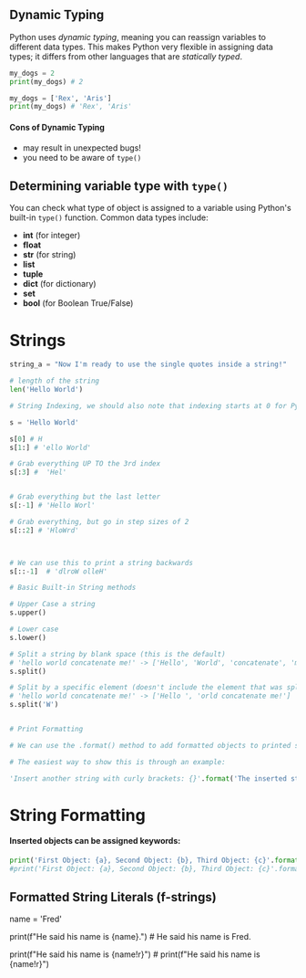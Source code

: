 ## Dynamic Typing

Python uses *dynamic typing*, meaning you can reassign variables to different data types. This makes Python very flexible in assigning data types; it differs from other languages that are *statically typed*.

```python 
my_dogs = 2
print(my_dogs) # 2

my_dogs = ['Rex', 'Aris']
print(my_dogs) # 'Rex', 'Aris'
```


#### Cons of Dynamic Typing
* may result in unexpected bugs!
* you need to be aware of `type()`


## Determining variable type with `type()`
You can check what type of object is assigned to a variable using Python's built-in `type()` function. Common data types include:
* **int** (for integer)
* **float**
* **str** (for string)
* **list**
* **tuple**
* **dict** (for dictionary)
* **set**
* **bool** (for Boolean True/False)

# Strings

```python 
string_a = "Now I'm ready to use the single quotes inside a string!"

# length of the string
len('Hello World') 

# String Indexing, we should also note that indexing starts at 0 for Python

s = 'Hello World'

s[0] # H
s[1:] # 'ello World'

# Grab everything UP TO the 3rd index
s[:3] #  'Hel'


# Grab everything but the last letter
s[:-1] # 'Hello Worl'

# Grab everything, but go in step sizes of 2
s[::2] # 'HloWrd'



# We can use this to print a string backwards
s[::-1]  # 'dlroW olleH'

# Basic Built-in String methods

# Upper Case a string
s.upper()

# Lower case
s.lower()

# Split a string by blank space (this is the default)
# 'hello world concatenate me!' -> ['Hello', 'World', 'concatenate', 'me!']
s.split()

# Split by a specific element (doesn't include the element that was split on)
# 'hello world concatenate me!' -> ['Hello ', 'orld concatenate me!']
s.split('W') 


# Print Formatting

# We can use the .format() method to add formatted objects to printed string statements.

# The easiest way to show this is through an example:

'Insert another string with curly brackets: {}'.format('The inserted string')
```

# String Formatting

#### Inserted objects can be assigned keywords:
```python
print('First Object: {a}, Second Object: {b}, Third Object: {c}'.format(a=1,b='Two',c=12.3))
#print('First Object: {a}, Second Object: {b}, Third Object: {c}'.format(a=1,b='Two',c=12.3))
```

## Formatted String Literals (f-strings)

name = 'Fred'

print(f"He said his name is {name}.") # He said his name is Fred.

print(f"He said his name is {name!r}") # print(f"He said his name is {name!r}")
